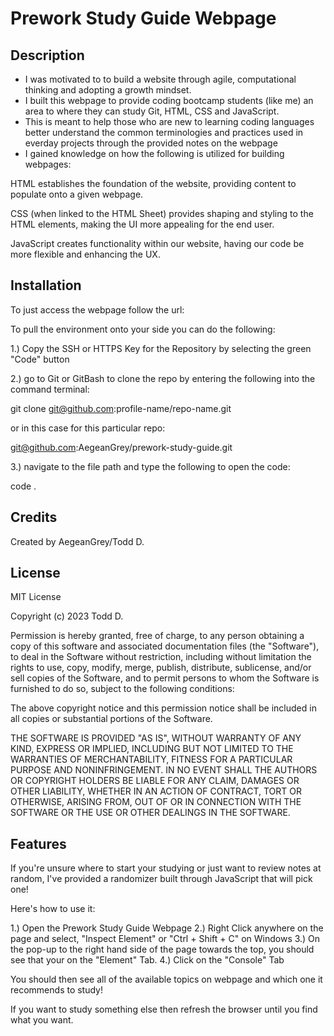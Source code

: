 # Prework Study Guide Webpage

## Description

- I was motivated to to build a website through agile, computational thinking and adopting a growth mindset.
- I built this webpage to provide coding bootcamp students (like me) an area to where they can study Git, HTML, CSS and JavaScript.
- This is meant to help those who are new to learning coding languages better understand the common terminologies and practices used in everday projects through the provided notes on the webpage
- I gained knowledge on how the following is utilized for building webpages:

HTML establishes the foundation of the website, providing content to populate onto a given webpage.

CSS (when linked to the HTML Sheet) provides shaping and styling to the HTML elements, making the UI more appealing for the end user.

JavaScript creates functionality within our website, having our code be more flexible and enhancing the UX.

## Installation

To just access the webpage follow the url:


To pull the environment onto your side you can do the following:

1.) Copy the SSH or HTTPS Key for the Repository by selecting the green "Code" button

2.) go to Git or GitBash to clone the repo by entering the following into the command terminal:

git clone git@github.com:profile-name/repo-name.git

or in this case for this particular repo:

git@github.com:AegeanGrey/prework-study-guide.git

3.) navigate to the file path and type the following to open the code: 

code .

## Credits

Created by AegeanGrey/Todd D.

## License

MIT License

Copyright (c) 2023 Todd D.

Permission is hereby granted, free of charge, to any person obtaining a copy
of this software and associated documentation files (the "Software"), to deal
in the Software without restriction, including without limitation the rights
to use, copy, modify, merge, publish, distribute, sublicense, and/or sell
copies of the Software, and to permit persons to whom the Software is
furnished to do so, subject to the following conditions:

The above copyright notice and this permission notice shall be included in all
copies or substantial portions of the Software.

THE SOFTWARE IS PROVIDED "AS IS", WITHOUT WARRANTY OF ANY KIND, EXPRESS OR
IMPLIED, INCLUDING BUT NOT LIMITED TO THE WARRANTIES OF MERCHANTABILITY,
FITNESS FOR A PARTICULAR PURPOSE AND NONINFRINGEMENT. IN NO EVENT SHALL THE
AUTHORS OR COPYRIGHT HOLDERS BE LIABLE FOR ANY CLAIM, DAMAGES OR OTHER
LIABILITY, WHETHER IN AN ACTION OF CONTRACT, TORT OR OTHERWISE, ARISING FROM,
OUT OF OR IN CONNECTION WITH THE SOFTWARE OR THE USE OR OTHER DEALINGS IN THE
SOFTWARE.

## Features

If you're unsure where to start your studying or just want to review notes at random, I've provided a randomizer built through JavaScript that will pick one!

Here's how to use it:

1.) Open the Prework Study Guide Webpage
2.) Right Click anywhere on the page and select, "Inspect Element" or "Ctrl + Shift + C" on Windows
3.) On the pop-up to the right hand side of the page towards the top, you should see that your on the "Element" Tab.
4.) Click on the "Console" Tab

You should then see all of the available topics on webpage and which one it recommends to study! 

If you want to study something else then refresh the browser until you find what you want.
